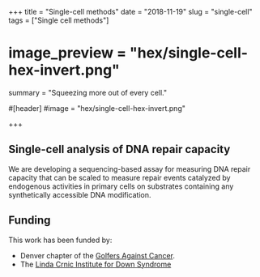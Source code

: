 +++
title = "Single-cell methods"
date = "2018-11-19"
slug = "single-cell"
tags = ["Single cell methods"]

# image_preview = "hex/single-cell-hex-invert.png"

summary = "Squeezing more out of every cell."

#[header]
#image = "hex/single-cell-hex-invert.png"

+++
    
## Single-cell analysis of DNA repair capacity
  
We are developing a sequencing-based assay for measuring DNA repair capacity that can be scaled to measure repair events catalyzed by endogenous activities in primary cells on substrates containing any synthetically accessible DNA modification.
  
## Funding

This work has been funded by:
  
- Denver chapter of the [Golfers Against Cancer](/post/golfers-against-cancer).
- The [Linda Crnic Institute for Down Syndrome](http://www.ucdenver.edu/academics/colleges/medicalschool/institutes/lindacrnic/Pages/lindacrnic.aspx)
